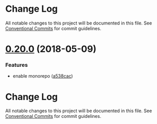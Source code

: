 # Change Log

All notable changes to this project will be documented in this file.
See [Conventional Commits](https://conventionalcommits.org) for commit guidelines.

<a name="0.20.0"></a>
# [0.20.0](https://github.com/kitware/candela/compare/v0.19.1...v0.20.0) (2018-05-09)


### Features

* enable monorepo ([a538cac](https://github.com/kitware/candela/commit/a538cac))




# Change Log

All notable changes to this project will be documented in this file.
See [Conventional Commits](https://conventionalcommits.org) for commit guidelines.
